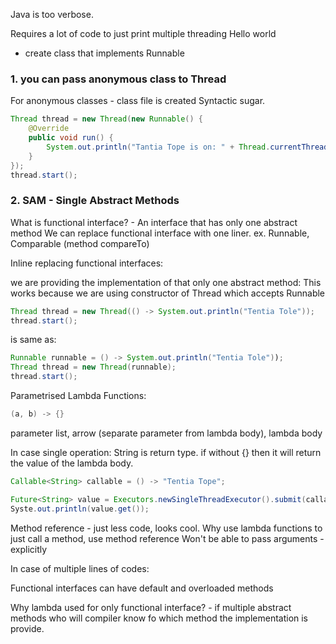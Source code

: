 Java is too verbose.

Requires a lot of code to just print multiple threading Hello world
- create class that implements Runnable

### 1. you can pass anonymous class to Thread
For anonymous classes - class file is created
Syntactic sugar.
```java
Thread thread = new Thread(new Runnable() {
    @Override
    public void run() {
        System.out.println("Tantia Tope is on: " + Thread.currentThread().getName());    
    }
});
thread.start();
```

### 2. SAM - Single Abstract Methods

What is functional interface? - An interface that has only one abstract method
We can replace functional interface with one liner.
ex. Runnable, Comparable (method compareTo)

Inline replacing functional interfaces:

we are providing the implementation of that only one abstract method:
This works because we are using constructor of Thread which accepts Runnable
```java
Thread thread = new Thread(() -> System.out.println("Tentia Tole"));
thread.start();
```
is same as:
```java
Runnable runnable = () -> System.out.println("Tentia Tole"));
Thread thread = new Thread(runnable);
thread.start();
```

Parametrised Lambda Functions:
```java
(a, b) -> {}
```
parameter list, arrow (separate parameter from lambda body), lambda body

In case single operation:
String is return type.
if without {} then it will return the value of the lambda body.
```java
Callable<String> callable = () -> "Tentia Tope";

Future<String> value = Executors.newSingleThreadExecutor().submit(callable);
Syste.out.println(value.get());
```
Method reference - just less code, looks cool.
Why use lambda functions to just call a method, use method reference
Won't be able to pass arguments - explicitly

In case of multiple lines of codes:


Functional interfaces can have default and overloaded methods

Why lambda used for only functional interface? - if multiple abstract methods who will compiler know fo which method the implementation is provide.
